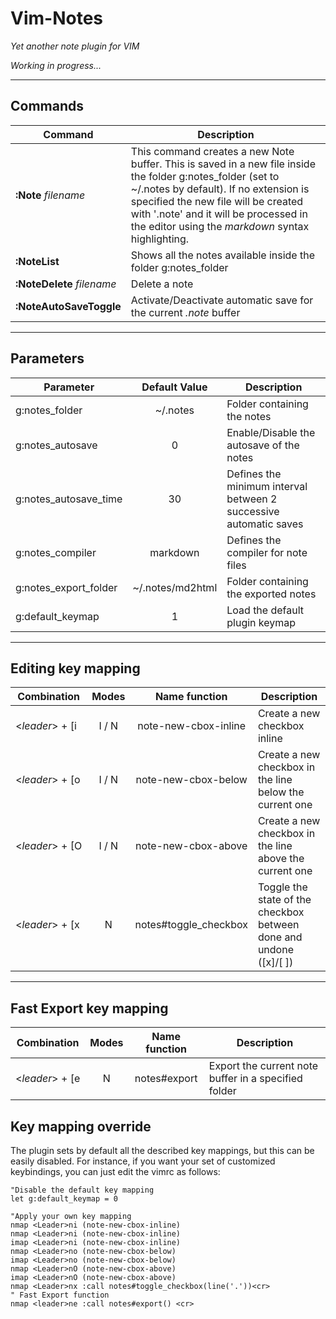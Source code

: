Vim-Notes
===

_Yet another note plugin for VIM_

_Working in progress..._
______
Commands
---
| Command | Description |
|---|---|
|**:Note**&nbsp;_filename_      | This command creates a new Note buffer. This is saved in a new file inside the folder g:notes_folder (set to ~/.notes by default). If no extension is specified the new file will be created with '.note' and it will be processed in the editor using the _markdown_ syntax highlighting. |
|**:NoteList**             | Shows all the notes available inside the folder g:notes_folder |
|**:NoteDelete**&nbsp;_filename_|  Delete a note |
|**:NoteAutoSaveToggle** | Activate/Deactivate automatic save for the current _.note_ buffer |

______
Parameters
---
| Parameter | Default Value | Description |
|-----------|:-------------:|-------------|
|g:notes_folder| ~/.notes   | Folder containing the notes |
|g:notes_autosave| 0        | Enable/Disable the autosave of the notes |
|g:notes_autosave_time| 30  | Defines the minimum interval between 2 successive automatic saves |
|g:notes_compiler| markdown   | Defines the compiler for note files |
|g:notes_export_folder| ~/.notes/md2html   | Folder containing the exported notes |
|g:default_keymap| 1   | Load the default plugin keymap |


______


Editing key mapping
---
|Combination | Modes   | Name function | Description |
|------------| :-----: | :-----------: | ----------- |
|&lt;_leader_&gt;&nbsp;+&nbsp;[i| I / N   | note-new-cbox-inline | Create a new checkbox inline |
|&lt;_leader_&gt;&nbsp;+&nbsp;[o| I / N   | note-new-cbox-below  | Create a new checkbox in the line below the current one|
|&lt;_leader_&gt;&nbsp;+&nbsp;[O| I / N   | note-new-cbox-above | Create a new checkbox in the line above the current one|
|&lt;_leader_&gt;&nbsp;+&nbsp;[x|  N      | notes#toggle_checkbox | Toggle the state of the checkbox between done and undone ([x]/[ ])|

______


Fast Export key mapping
---
|Combination | Modes   | Name function | Description |
|------------| :-----: | :-----------: | ----------- |
|&lt;_leader_&gt;&nbsp;+&nbsp;[e| N   | notes#export | Export the current note buffer in a specified folder|


Key mapping override
---
The plugin sets by default all the described key mappings, but this can be easily disabled.
For instance, if you want your set of customized keybindings, you can just edit the vimrc as follows:

    "Disable the default key mapping
    let g:default_keymap = 0

    "Apply your own key mapping
    nmap <Leader>ni (note-new-cbox-inline)
    nmap <Leader>ni (note-new-cbox-inline)
    imap <Leader>ni (note-new-cbox-inline)
    nmap <Leader>no (note-new-cbox-below)
    imap <Leader>no (note-new-cbox-below)
    nmap <Leader>nO (note-new-cbox-above)
    imap <Leader>nO (note-new-cbox-above)
    nmap <Leader>nx :call notes#toggle_checkbox(line('.'))<cr>
    " Fast Export function
    nmap <leader>ne :call notes#export() <cr>
